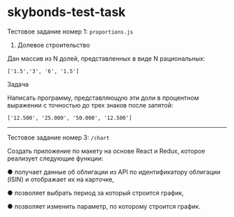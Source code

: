 # skybonds-test-task

Тестовое задание номер 1: `proportions.js`

1. Долевое строительство

Дан массив из N долей, представленных в виде N рациональных:

`['1.5','3', '6', '1.5']`

Задача

Написать программу, представляющую эти доли в процентном выражении с точностью до трех знаков после запятой:

`['12.500', '25.000', '50.000', '12.500']`


---

Тестовое задание номер 3: `/chart`


Создать приложение по макету на основе React и Redux, которое реализует следующие функции:

● получает данные об облигации из API по идентификатору облигации (ISIN) и отображает их на карточке,

● позволяет выбрать период за который строится график,

● позволяет изменить параметр, по которому строится график.
